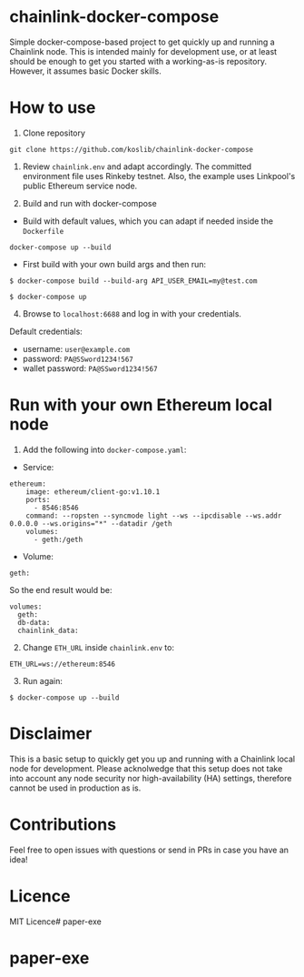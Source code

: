 # chainlink-docker-compose
Simple docker-compose-based project to get quickly up and running a Chainlink node. This is intended mainly for development use, or at least should be enough to get you started with a working-as-is repository. However, it assumes basic Docker skills.

# How to use

1. Clone repository
```
git clone https://github.com/koslib/chainlink-docker-compose
```

1. Review `chainlink.env` and adapt accordingly. The committed environment file uses Rinkeby testnet. Also, the example uses Linkpool's public Ethereum service node.

2. Build and run with docker-compose

* Build with default values, which you can adapt if needed inside the `Dockerfile`
```
docker-compose up --build
```

* First build with your own build args and then run:

```
$ docker-compose build --build-arg API_USER_EMAIL=my@test.com

$ docker-compose up
```

4. Browse to `localhost:6688` and log in with your credentials.

Default credentials:
- username: `user@example.com`
- password: `PA@SSword1234!567`
- wallet password: `PA@SSword1234!567`

# Run with your own Ethereum local node

1. Add the following into `docker-compose.yaml`:

- Service:
```
ethereum:
    image: ethereum/client-go:v1.10.1
    ports:
      - 8546:8546
    command: --ropsten --syncmode light --ws --ipcdisable --ws.addr 0.0.0.0 --ws.origins="*" --datadir /geth
    volumes: 
      - geth:/geth
```

- Volume:
```
geth:
```

So the end result would be:
```
volumes: 
  geth:
  db-data:
  chainlink_data:
```

2. Change `ETH_URL` inside `chainlink.env` to:
```
ETH_URL=ws://ethereum:8546
```

3. Run again:

```
$ docker-compose up --build
```

# Disclaimer

This is a basic setup to quickly get you up and running with a Chainlink local node for development. Please acknolwedge that this setup does not take into account any node security nor high-availability (HA) settings, therefore cannot be used in production as is.

# Contributions

Feel free to open issues with questions or send in PRs in case you have an idea!

# Licence

MIT Licence# paper-exe
# paper-exe
